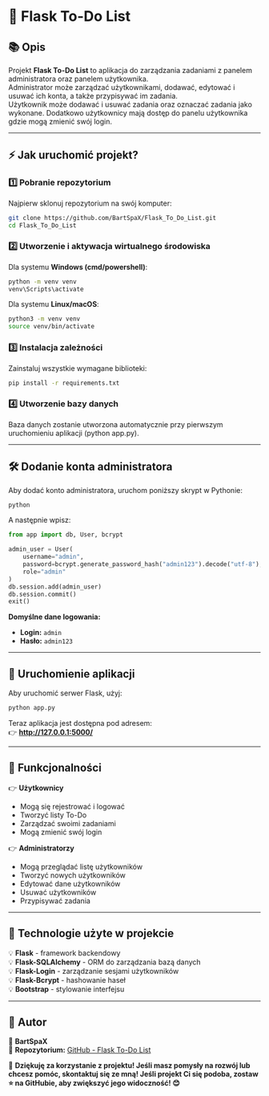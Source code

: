 # 📌 Flask To-Do List 

## 📚 Opis  
Projekt **Flask To-Do List** to aplikacja do zarządzania zadaniami z panelem administratora oraz panelem użytkownika.  
Administrator może zarządzać użytkownikami, dodawać, edytować i usuwać ich konta, a także przypisywać im zadania.  
Użytkownik może dodawać i usuwać zadania oraz oznaczać zadania jako wykonane. Dodatkowo użytkownicy mają dostęp do panelu użytkownika gdzie mogą zmienić swój login.

---

## ⚡ Jak uruchomić projekt?  

### 1️⃣ **Pobranie repozytorium**  
Najpierw sklonuj repozytorium na swój komputer:  
```bash
git clone https://github.com/BartSpaX/Flask_To_Do_List.git
cd Flask_To_Do_List
```

### 2️⃣ **Utworzenie i aktywacja wirtualnego środowiska**  
Dla systemu **Windows (cmd/powershell)**:  
```bash
python -m venv venv
venv\Scripts\activate
```
Dla systemu **Linux/macOS**:  
```bash
python3 -m venv venv
source venv/bin/activate
```

### 3️⃣ **Instalacja zależności**  
Zainstaluj wszystkie wymagane biblioteki:  
```bash
pip install -r requirements.txt
```

### 4️⃣ **Utworzenie bazy danych**  
Baza danych zostanie utworzona automatycznie przy pierwszym uruchomieniu aplikacji (python app.py).

---

## 🛠 **Dodanie konta administratora**  
Aby dodać konto administratora, uruchom poniższy skrypt w Pythonie:  

```bash
python
```
A następnie wpisz:  
```python
from app import db, User, bcrypt

admin_user = User(
    username="admin",
    password=bcrypt.generate_password_hash("admin123").decode("utf-8"),
    role="admin"
)
db.session.add(admin_user)
db.session.commit()
exit()
```
**Domyślne dane logowania:**  
- **Login:** `admin`  
- **Hasło:** `admin123`  

---

## 🚀 **Uruchomienie aplikacji**  
Aby uruchomić serwer Flask, użyj:  
```bash
python app.py
```
Teraz aplikacja jest dostępna pod adresem:  
👉 **http://127.0.0.1:5000/**  

---

## 🎯 **Funkcjonalności**
👉 **Użytkownicy**  
- Mogą się rejestrować i logować  
- Tworzyć listy To-Do  
- Zarządzać swoimi zadaniami  
- Mogą zmienić swój login

👉 **Administratorzy**  
- Mogą przeglądać listę użytkowników  
- Tworzyć nowych użytkowników  
- Edytować dane użytkowników  
- Usuwać użytkowników  
- Przypisywać zadania  

---

## 📝 **Technologie użyte w projekcie**  
💡 **Flask** - framework backendowy  
💡 **Flask-SQLAlchemy** - ORM do zarządzania bazą danych  
💡 **Flask-Login** - zarządzanie sesjami użytkowników  
💡 **Flask-Bcrypt** - hashowanie haseł  
💡 **Bootstrap** - stylowanie interfejsu  

---

## 📩 **Autor**
👤 **BartSpaX**  
📁 **Repozytorium:** [GitHub - Flask To-Do List](https://github.com/BartSpaX/Flask_To_Do_List)  

🚀 **Dziękuję za korzystanie z projektu! Jeśli masz pomysły na rozwój lub chcesz pomóc, skontaktuj się ze mną! Jeśli projekt Ci się podoba, zostaw ⭐ na GitHubie, aby zwiększyć jego widoczność! 😊**

